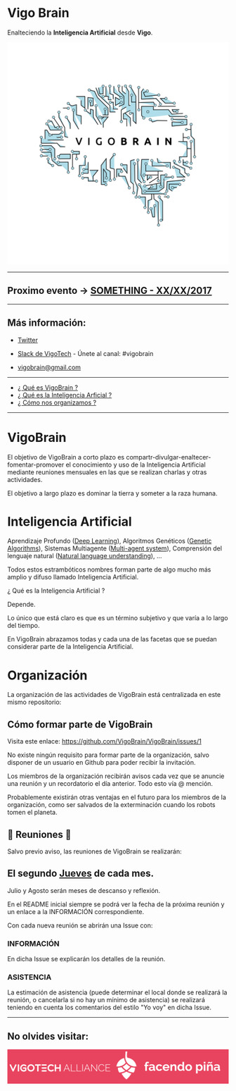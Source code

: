 
# Vigo Brain
Enalteciendo la **Inteligencia Artificial** desde **Vigo**.

![Vigo Brain](/media/logo/png/logo.png) 

---

## Proximo evento -> [SOMETHING - XX/XX/2017]()

---

## Más información:

- [Twitter](https://twitter.com/VigoBrain)

- [Slack de VigoTech](https://slackin-vigotech.herokuapp.com/) - Únete al canal: #vigobrain

- vigobrain@gmail.com

---

- [¿ Qué es VigoBrain ?](#vigobrain)
- [¿ Qué es la Inteligencia Arficial ?](#inteligencia-artificial)
- [¿ Cómo nos organizamos ?](#organización)

--- 

# VigoBrain

El objetivo de VigoBrain a corto plazo es compartr-divulgar-enaltecer-fomentar-promover el conocimiento y uso de la Inteligencia Artificial mediante reuniones mensuales en las que se realizan charlas y otras actividades.

El objetivo a largo plazo es dominar la tierra y someter a la raza humana.

# Inteligencia Artificial

Aprendizaje Profundo ([Deep Learning](https://en.wikipedia.org/wiki/Deep_learning)), Algoritmos Genéticos ([Genetic Algorithms](https://en.wikipedia.org/wiki/Genetic_algorithm)), Sistemas Multiagente ([Multi-agent system](https://en.wikipedia.org/wiki/Multi-agent_system)), Comprensión del lenguaje natural ([Natural language understanding](https://en.wikipedia.org/wiki/Natural_language_understanding)), ...

Todos estos estrambóticos nombres forman parte de algo mucho más amplio y difuso llamado Inteligencia Artificial.

¿ Qué es la Inteligencia Artificial ?

Depende.

Lo único que está claro es que es un término subjetivo y que varía a lo largo del tiempo.

En VigoBrain abrazamos todas y cada una de las facetas que se puedan considerar parte de la Inteligencia Artificial. 

# Organización

La organización de las actividades de VigoBrain está centralizada en este mismo repositorio:

## Cómo formar parte de VigoBrain

Visita este enlace: https://github.com/VigoBrain/VigoBrain/issues/1

No existe ningún requisito para formar parte de la organización, salvo disponer de un usuario en Github para poder recibir la invitación.

Los miembros de la organización recibirán avisos cada vez que se anuncie una reunión y un recordatorio el día anterior. Todo esto vía @ mención.

Probablemente existirán otras ventajas en el futuro para los miembros de la organización, como ser salvados de la exterminación cuando los robots tomen el planeta.

## :calendar: Reuniones :calendar:

Salvo previo aviso, las reuniones de VigoBrain se realizarán:

## El segundo [**Jueves**](https://es.wikipedia.org/wiki/Jueves) de cada mes.

Julio y Agosto serán meses de descanso y reflexión.

En el README inicial siempre se podrá ver la fecha de la próxima reunión y un enlace a la INFORMACIÓN correspondiente.

Con cada nueva reunión se abrirán una Issue con:

### INFORMACIÓN

En dicha Issue se explicarán los detalles de la reunión.

### ASISTENCIA

La estimación de asistencia (puede determinar el local donde se realizará la reunión, o cancelarla si no hay un mínimo de asistencia) se realizará teniendo en cuenta los comentarios del estilo "Yo voy" en dicha Issue.

---

## No olvides visitar:

[![VigoTech](/media/vigotech.png)](http://vigotech.org/)
